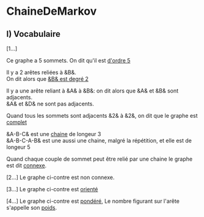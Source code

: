 # ChaineDeMarkov

## I) Vocabulaire

[1...]

Ce graphe a 5 sommets. On dit qu'il est <u>d'ordre 5</u> 

Il y a 2 arêtes reliées à &B&.  
On dit alors que <u>&B& est degré 2</u>

Il y a une arête reliant à &A& à &B&: on dit alors que &A& et &B& sont adjacents.  
&A& et &D& ne sont pas adjacents.

Quand tous les sommets sont adjacents &2& à &2&, on dit que le graphe est <u>complet</u>

&A-B-C& est une <u>chaine</u> de longeur 3  
&A-B-C-A-B& est une aussi une chaine, malgré la répétition, et elle est de longeur 5  

Quand chaque couple de sommet peut être relié par une chaine le graphe est dit <u>connexe</u>.  

[2...] Le graphe ci-contre est non connexe.

[3...] Le graphe ci-contre est <u>orienté</u>

[4...] Le graphe ci-contre est <u>pondéré</u>, Le nombre figurant sur l'arête s'appelle son <u>poids</u>.

 
